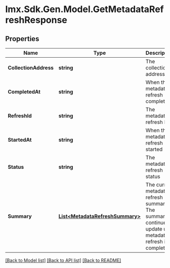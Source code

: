 # Imx.Sdk.Gen.Model.GetMetadataRefreshResponse

## Properties

Name | Type | Description | Notes
------------ | ------------- | ------------- | -------------
**CollectionAddress** | **string** | The collection address | 
**CompletedAt** | **string** | When the metadata refresh completed | [optional] 
**RefreshId** | **string** | The metadata refresh ID | 
**StartedAt** | **string** | When the metadata refresh started | 
**Status** | **string** | The metadata refresh status | 
**Summary** | [**List&lt;MetadataRefreshSummary&gt;**](MetadataRefreshSummary.md) | The current metadata refresh summary. The summary continue to update until metadata refresh is completed | 

[[Back to Model list]](../README.md#documentation-for-models) [[Back to API list]](../README.md#documentation-for-api-endpoints) [[Back to README]](../README.md)

